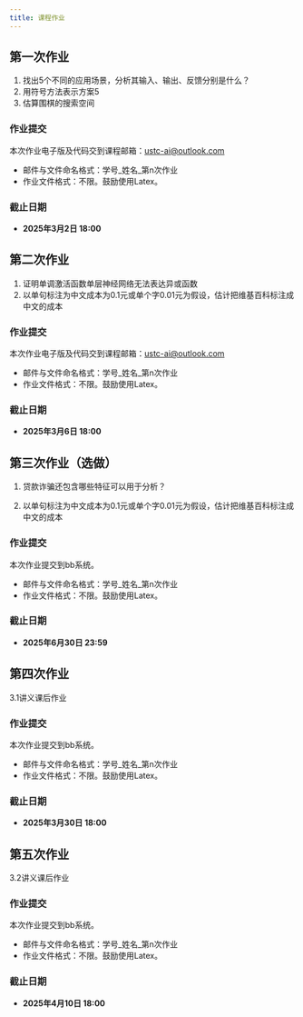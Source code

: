 ```yaml
---
title: 课程作业
---
```


## 第一次作业

1.   找出5个不同的应用场景，分析其输入、输出、反馈分别是什么？ 
2.   用符号方法表示方案5
3.   估算围棋的搜索空间

### 作业提交

本次作业电子版及代码交到课程邮箱：ustc-ai@outlook.com

-   邮件与文件命名格式：学号\_姓名\_第n次作业
-   作业文件格式：不限。鼓励使用Latex。

### 截止日期

-   **2025年3月2日 18:00**


## 第二次作业

1.   证明单调激活函数单层神经网络无法表达异或函数
2.   以单句标注为中文成本为0.1元或单个字0.01元为假设，估计把维基百科标注成中文的成本

### 作业提交
本次作业电子版及代码交到课程邮箱：ustc-ai@outlook.com

-   邮件与文件命名格式：学号_姓名_第n次作业
-   作业文件格式：不限。鼓励使用Latex。

### 截止日期

-   **2025年3月6日 18:00**


## 第三次作业（选做）

1.   贷款诈骗还包含哪些特征可以用于分析？

2.   以单句标注为中文成本为0.1元或单个字0.01元为假设，估计把维基百科标注成中文的成本


### 作业提交
本次作业提交到bb系统。

-   邮件与文件命名格式：学号_姓名_第n次作业
-   作业文件格式：不限。鼓励使用Latex。

### 截止日期

-   **2025年6月30日 23:59**

## 第四次作业
3.1讲义课后作业

### 作业提交
本次作业提交到bb系统。

-   邮件与文件命名格式：学号_姓名_第n次作业
-   作业文件格式：不限。鼓励使用Latex。

### 截止日期

-   **2025年3月30日 18:00**

## 第五次作业
3.2讲义课后作业

### 作业提交
本次作业提交到bb系统。

-   邮件与文件命名格式：学号_姓名_第n次作业
-   作业文件格式：不限。鼓励使用Latex。

### 截止日期

-   **2025年4月10日 18:00**

